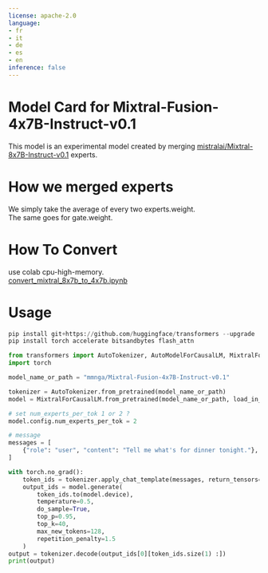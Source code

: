 ```yaml
---
license: apache-2.0
language:
- fr
- it
- de
- es
- en
inference: false
---
```

# Model Card for Mixtral-Fusion-4x7B-Instruct-v0.1
This model is an experimental model created by merging [mistralai/Mixtral-8x7B-Instruct-v0.1](https://huggingface.co/mistralai/Mixtral-8x7B-Instruct-v0.1) experts.

# How we merged experts
We simply take the average of every two experts.weight.  
The same goes for gate.weight.

# How To Convert
use colab cpu-high-memory.  
[convert_mixtral_8x7b_to_4x7b.ipynb](https://huggingface.co/mmnga/Mixtral-Fusion-4x7B-Instruct-v0.1/blob/main/notebook/convert_mixtral_8x7b_to_4x7b.ipynb)

# Usage
~~~python
pip install git+https://github.com/huggingface/transformers --upgrade
pip install torch accelerate bitsandbytes flash_attn
~~~

~~~python
from transformers import AutoTokenizer, AutoModelForCausalLM, MixtralForCausalLM
import torch

model_name_or_path = "mmnga/Mixtral-Fusion-4x7B-Instruct-v0.1"

tokenizer = AutoTokenizer.from_pretrained(model_name_or_path)
model = MixtralForCausalLM.from_pretrained(model_name_or_path, load_in_8bit=True)

# set num_experts_per_tok 1 or 2 ?
model.config.num_experts_per_tok = 2

# message
messages = [
    {"role": "user", "content": "Tell me what's for dinner tonight."},
]

with torch.no_grad():
    token_ids = tokenizer.apply_chat_template(messages, return_tensors="pt")
    output_ids = model.generate(
        token_ids.to(model.device),
        temperature=0.5,
        do_sample=True,
        top_p=0.95,
        top_k=40,
        max_new_tokens=128,
        repetition_penalty=1.5
    )
output = tokenizer.decode(output_ids[0][token_ids.size(1) :])
print(output)

~~~